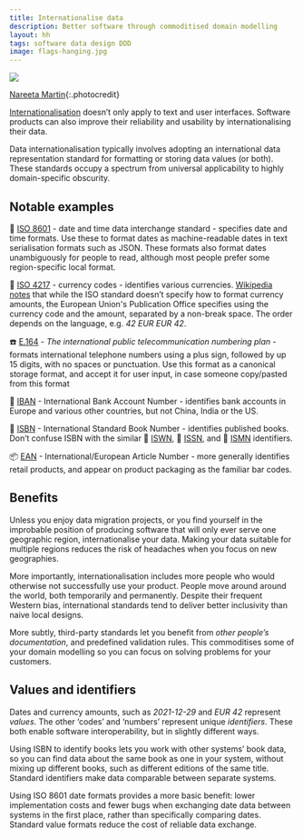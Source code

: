 ```yaml
---
title: Internationalise data
description: Better software through commoditised domain modelling
layout: hh
tags: software data design DDD
image: flags-hanging.jpg
---
```


![](flags-hanging.jpg)

[Nareeta Martin](https://unsplash.com/photos/iPp_KIsFBnI){:.photocredit}

[Internationalisation](https://en.wikipedia.org/wiki/Internationalization_and_localization (I18N))
doesn’t only apply to text and user interfaces.
Software products can also improve their reliability and usability by internationalising their data.

Data internationalisation typically involves adopting an international data representation standard for formatting or storing data values (or both).
These standards occupy a spectrum from universal applicability to highly domain-specific obscurity.

## Notable examples

📆 [ISO 8601](https://en.wikipedia.org/wiki/ISO_8601) -
date and time data interchange standard -
specifies date and time formats.
Use these to format dates as machine-readable dates in text serialisation formats such as JSON.
These formats also format dates unambiguously for people to read, although most people prefer some region-specific local format.

🧧 [ISO 4217](https://en.wikipedia.org/wiki/ISO_4217) - currency codes -
identifies various currencies.
[Wikipedia notes](https://en.wikipedia.org/wiki/ISO_4217#Position_of_ISO_4217_code_in_amounts)
that while the ISO standard doesn’t specify how to format currency amounts,
the European Union's Publication Office specifies using the currency code and the amount, separated by a non-break space.
The order depends on the language, e.g. _42 EUR_ _EUR 42_.

☎️ [E.164](https://en.wikipedia.org/wiki/E.164) -
_The international public telecommunication numbering plan_ -
formats international telephone numbers using a plus sign, followed by up 15 digits, with no spaces or punctuation.
Use this format as a canonical storage format, and accept it for user input, in case someone copy/pasted from this format

🧧 [IBAN](https://en.wikipedia.org/wiki/International_Bank_Account_Number) -
International Bank Account Number -
identifies bank accounts in Europe and various other countries, but not China, India or the US. 

📕 [ISBN](https://en.wikipedia.org/wiki/International_Standard_Book_Number) -
International Standard Book Number -
identifies published books.
Don’t confuse ISBN with the similar
🍷 [ISWN](https://en.wikipedia.org/wiki/ISWN),
📰 [ISSN](https://en.wikipedia.org/wiki/International_Standard_Serial_Number), and
🎼 [ISMN](https://en.wikipedia.org/wiki/International_Standard_Music_Number) identifiers.

📦 [EAN](https://en.wikipedia.org/wiki/International_Article_Number) -
International/European Article Number -
more generally identifies retail products,
and appear on product packaging as the familiar bar codes.

## Benefits

Unless you enjoy data migration projects, or you find yourself in the improbable position of producing software that will only ever serve one geographic region, internationalise your data.
Making your data suitable for multiple regions reduces the risk of headaches when you focus on new geographies.

More importantly, internationalisation includes more people who would otherwise not successfully use your product.
People move around around the world, both temporarily and permanently.
Despite their frequent Western bias, international standards tend to deliver better inclusivity than naive local designs.

More subtly, third-party standards let you benefit from _other people’s documentation_,
and predefined validation rules.
This commoditises some of your domain modelling so you can focus on solving problems for your customers.

## Values and identifiers

Dates and currency amounts, such as _2021-12-29_ and _EUR 42_ represent _values_.
The other ‘codes’ and ‘numbers’ represent unique _identifiers_.
These both enable software interoperability, but in slightly different ways.

Using ISBN to identify books lets you work with other systems’ book data, so you can find data about the same book as one in your system, without mixing up different books, such as different editions of the same title.
Standard identifiers make data comparable between separate systems.

Using ISO 8601 date formats provides a more basic benefit: lower implementation costs and fewer bugs when exchanging date data between systems in the first place, rather than specifically comparing dates.
Standard value formats reduce the cost of reliable data exchange.
